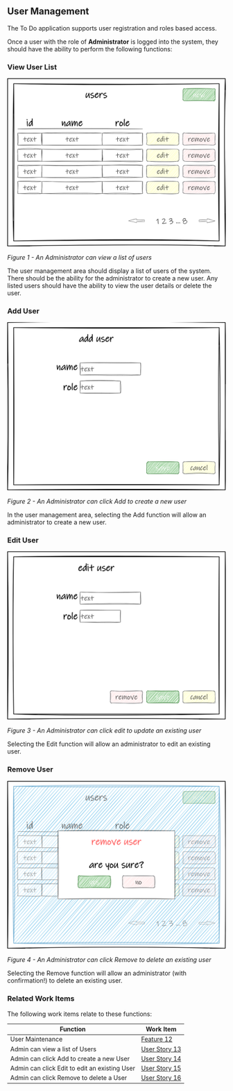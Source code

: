 ## User Management

The To Do application supports user registration and roles based access.

Once a user with the role of **Administrator** is logged into the system, they should have the ability to perform the following functions:


### View User List
   
   ![read-user-list](/.attachments/application-users-01-list.png)

   *Figure 1 - An Administrator can view a list of users*

The user management area should display a list of users of the system. There should be the ability for the administrator to create a new user. Any listed users should have the ability to view the user details or delete the user.


### Add User

   ![create-user-add](/.attachments/application-users-02-add.png)

   *Figure 2 - An Administrator can click Add to create a new user*

In the user management area, selecting the Add function will allow an administrator to create a new user.


### Edit User

   ![update-user-edit](/.attachments/application-users-03-edit.png)

   *Figure 3 - An Administrator can click edit to update an existing user*

Selecting the Edit function will allow an administrator to edit an existing user.


### Remove User

   ![delete-user-remove](/.attachments/application-users-04-remove.png)

   *Figure 4 - An Administrator can click Remove to delete an existing user*

Selecting the Remove function will allow an administrator (with confirmation!) to delete an existing user.


### Related Work Items

The following work items relate to these functions:

| Function                                    | Work Item    |
|---------------------------------------------|--------------|
User Maintenance                              | [Feature 12](../_workitems/edit/12/)
Admin can view a list of Users                | [User Story 13](../_workitems/edit/13/)
Admin can click Add to create a new User      | [User Story 14](../_workitems/edit/14/)
Admin can click Edit to edit an existing User | [User Story 15](../_workitems/edit/15/)
Admin can click Remove to delete a User       | [User Story 16](../_workitems/edit/16/)
